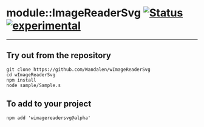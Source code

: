 
# module::ImageReaderSvg  [![Status](https://github.com/Wandalen/wImageReaderSvg/workflows/publish/badge.svg)](https://github.com/Wandalen/wImageReaderSvg/actions?query=workflow%3Apublish) [![experimental](https://img.shields.io/badge/stability-experimental-orange.svg)](https://github.com/emersion/stability-badges#experimental)

___

## Try out from the repository
```
git clone https://github.com/Wandalen/wImageReaderSvg
cd wImageReaderSvg
npm install
node sample/Sample.s
```

## To add to your project
```
npm add 'wimagereadersvg@alpha'
```




